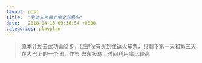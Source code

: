 ```yaml
---
layout: post
title:  "劳动人民最光荣之东极岛"
date:   2018-04-16 09:36:54 +0800
categories: playplan
---
```


> 原本计划去武功山徒步，但是没有买到往返火车票，只剩下第一天和第三天在大巴上的一个团，作罢
> 去东极岛！时间利用率比较高


